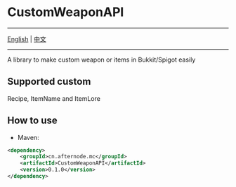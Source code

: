 # CustomWeaponAPI

---

[English](README.md) | [中文](README_zh.md)

---

A library to make custom weapon or items in Bukkit/Spigot easily

## Supported custom

Recipe, ItemName and ItemLore

## How to use

- Maven:
```xml
<dependency>
    <groupId>cn.afternode.mc</groupId>
    <artifactId>CustomWeaponAPI</artifactId>
    <version>0.1.0</version>
</dependency>
```
